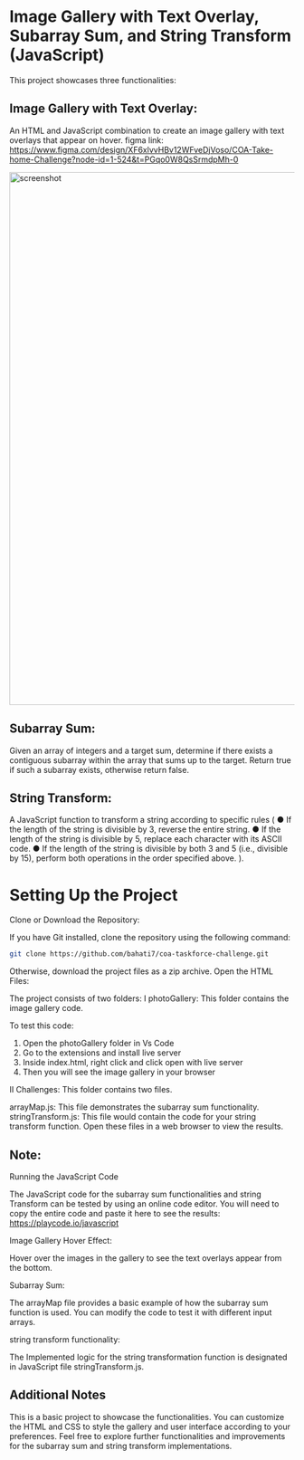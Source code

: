 
# Image Gallery with Text Overlay, Subarray Sum, and String Transform (JavaScript)
This project showcases three functionalities:

## Image Gallery with Text Overlay: 
An HTML and JavaScript combination to create an image gallery with text overlays that appear on hover.
figma link: https://www.figma.com/design/XF6xlvvHBv12WFveDjVoso/COA-Take-home-Challenge?node-id=1-524&t=PGqo0W8QsSrmdpMh-0

<img width="942" alt="screenshot" src="https://github.com/bahati7/coa-taskforce-challenge/assets/14108202/4c9d7c1c-838e-435a-9582-ab9e769461d6">

## Subarray Sum: 
Given an array of integers and a target sum, determine if there exists a contiguous
subarray within the array that sums up to the target. Return true if such a subarray exists,
otherwise return false.


## String Transform:
 A JavaScript function to transform a string according to specific rules (
● If the length of the string is divisible by 3, reverse the entire string.
● If the length of the string is divisible by 5, replace each character with its ASCII code.
● If the length of the string is divisible by both 3 and 5 (i.e., divisible by 15), perform
both operations in the order specified above.
).

# Setting Up the Project
Clone or Download the Repository:

If you have Git installed, clone the repository using the following command:
```Bash 
git clone https://github.com/bahati7/coa-taskforce-challenge.git
```

Otherwise, download the project files as a zip archive.
Open the HTML Files:

The project consists of two folders:
I photoGallery: This folder contains the image gallery code.

To test this code:
1. Open the photoGallery folder in Vs Code
2. Go to the extensions and install live server
3. Inside index.html, right click and click open with live server
4. Then you will see the image gallery in your browser

II Challenges: This folder contains two files.

arrayMap.js: This file demonstrates the subarray sum functionality.
stringTransform.js: This file would contain the code for your string transform function.
Open these files in a web browser to view the results.

## Note:

Running the JavaScript Code

The JavaScript code for the subarray sum functionalities and string Transform can be tested by using an online code editor. You will need to copy the entire code and paste it here to see the results: https://playcode.io/javascript

Image Gallery Hover Effect:

Hover over the images in the gallery to see the text overlays appear from the bottom.

Subarray Sum:

The arrayMap file provides a basic example of how the subarray sum function is used. You can modify the code to test it with different input arrays.

string transform functionality:

The Implemented logic for the string transformation function is designated in JavaScript file stringTransform.js.


## Additional Notes
This is a basic project to showcase the functionalities. You can customize the HTML and CSS to style the gallery and user interface according to your preferences.
Feel free to explore further functionalities and improvements for the subarray sum and string transform implementations.

